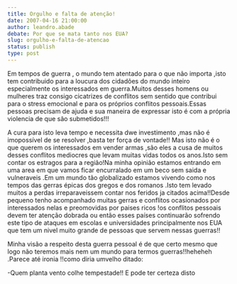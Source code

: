 ```yaml
---
title: Orgulho e falta de atenção!
date: 2007-04-16 21:00:00
author: leandro.abade
debate: Por que se mata tanto nos EUA?
slug: orgulho-e-falta-de-atencao
status: publish 
type: post
---
```


Em tempos de guerra , o mundo tem atentado para o que não importa ,isto tem contribuido para a loucura dos cidadões do mundo inteiro especialmente os interessados em guerra.Muitos desses homens ou mulheres traz consigo cicatrizes de conflitos sem sentido que contribui para o stress emocional e para os próprios conflitos pessoais.Essas pessoas precisam de ajuda e sua maneira de expressar isto é com a própria violencia de que são submetidos!!!  

A cura para isto leva tempo e necessita dwe investimento ,mas não é imopossível de se resolver ,basta ter força de vontade!! Mas isto não é o que querem os interessados em vender armas ,são eles a cusa de muitos desses conflitos mediocres que levam muitas vidas todos os anos.Isto sem contar os estragos para a região!Na minha opinião estamos entrando em uma area em que vamos ficar encurralado em um beco sem saida e vulneraveis .Em um mundo tão globalizado estamos vivendo como nos tempos das gerras épicas dos gregos e dos romanos .Isto tem levado muitos a perdas irreparaveissem contar nos feridos ja citados acima!!Desde pequeno tenho acompanhado muitas gerras e conflitos ocasionados por interessados nelas e preomovidas por paises ricos !os conflitos pessoais devem ter atenção dobrada ou então esses países continuarão sofrendo este tipo de ataques em escolas e universidades principalmente nos EUA que tem um nivel muito grande de pessoas que servem nessas guerras!!  

Minha visão a respeito desta guerra pessoal é de que certo mesmo que logo não teremos mais nem um mundo para termos guerras!!heheheh .Parece até ironia !!como diria umvelho ditado:  

-Quem planta vento colhe tempestade!! E pode ter certeza disto
